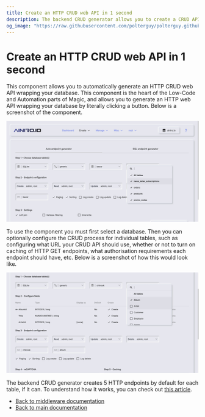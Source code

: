 ```yaml
---
title: Create an HTTP CRUD web API in 1 second
description: The backend CRUD generator allows you to create a CRUD API wrapping your database in seconds. Magic will read meta data from your database, and automatically create all required code for you.
og_image: "https://raw.githubusercontent.com/polterguy/polterguy.github.io/master/images/og-backend-crud.jpg"
---
```


# Create an HTTP CRUD web API in 1 second

This component allows you to automatically generate an HTTP CRUD web API wrapping your database. This
component is the heart of the Low-Code and Automation parts of Magic, and allows you to generate
an HTTP web API wrapping your database by literally clicking a button. Below is a screenshot of
the component.

![Backend CRUD generator](https://raw.githubusercontent.com/polterguy/polterguy.github.io/master/images/backend-crud.jpg)

To use the component you must first select a database. Then you can optionally configure the
CRUD process for individual tables, such as configuring what URL your CRUD API should use, whether or
not to turn on caching of HTTP GET endpoints, what authorisation requirements each endpoint should have,
etc. Below is a screenshot of how this would look like.

![Configuring CRUD endpoints](https://raw.githubusercontent.com/polterguy/polterguy.github.io/master/images/configuring-crud.jpg)

The backend CRUD generator creates 5 HTTP endpoints by default for each table, if it can. To understand
how it works, you can check out [this article](/tutorials/database-crud/).

* [Back to middleware documentation](/documentation/magic/)
* [Back to main documentation](/documentation/)
